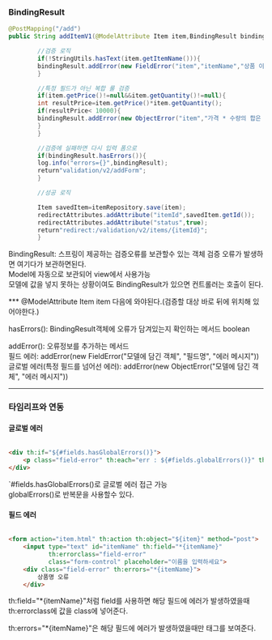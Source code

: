 ### BindingResult

```java
@PostMapping("/add")
public String addItemV1(@ModelAttribute Item item,BindingResult bindingResult,RedirectAttributes redirectAttributes,Model model){

        //검증 로직
        if(!StringUtils.hasText(item.getItemName())){
        bindingResult.addError(new FieldError("item","itemName","상품 이름은 필수입니다."));
        }

        //특정 필드가 아닌 복합 룰 검증
        if(item.getPrice()!=null&&item.getQuantity()!=null){
        int resultPrice=item.getPrice()*item.getQuantity();
        if(resultPrice< 10000){
        bindingResult.addError(new ObjectError("item","가격 * 수량의 합은 10,000원 이상이어야 합니다. 현재 값: "+resultPrice));
        }
        }

        //검증에 실패하면 다시 입력 폼으로
        if(bindingResult.hasErrors()){
        log.info("errors={}",bindingResult);
        return"validation/v2/addForm";
        }

        //성공 로직

        Item savedItem=itemRepository.save(item);
        redirectAttributes.addAttribute("itemId",savedItem.getId());
        redirectAttributes.addAttribute("status",true);
        return"redirect:/validation/v2/items/{itemId}";
        }
```

BindingResult: 스프링이 제공하는 검증오류를 보관할수 있는 객체 검증 오류가 발생하면 여기다가 보관하면된다.   
Model에 자동으로 보관되어 view에서 사용가능   
모델에 값을 넣지 못하는 상황이여도 BindingResult가 있으면 컨트롤러는 호출이 된다.

*** @ModelAttribute Item item 다음에 와야된다.(검증할 대상 바로 뒤에 위치해 있어야한다.)

hasErrors(): BindingResult객체에 오류가 담겨있는지 확인하는 메서드 boolean

addError(): 오류정보를 추가하는 메서드   
필드 에러: addError(new FieldError("모델에 담긴 객체", "필드명", "에러 메시지"))   
글로벌 에러(특정 필드를 넘어선 에러): addError(new ObjectError("모델에 담긴 객체", "에러 메시지"))

---

### 타임리프와 연동

#### 글로벌 에러

```html

<div th:if="${#fields.hasGlobalErrors()}">
    <p class="field-error" th:each="err : ${#fields.globalErrors()}" th:text="${err}">글로벌 오류 메시지</p>
</div>
```

`#fields.hasGlobalErrors()로 글로벌 에러 접근 가능   
globalErrors()로 반복문을 사용할수 있다.

#### 필드 에러

```html

<form action="item.html" th:action th:object="${item}" method="post">
    <input type="text" id="itemName" th:field="*{itemName}"
           th:errorclass="field-error"
           class="form-control" placeholder="이름을 입력하세요">
    <div class="field-error" th:errors="*{itemName}">
        상품명 오류
    </div>
```
th:field="*{itemName}"처럼 field를 사용하면 해당 필드에 에러가 발생하였을때
th:errorclass에 값을 class에 넣어준다.

th:errors="*{itemName}"은 해당 필드에 에러가 발생하였을때만 태그를 보여준다.
